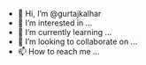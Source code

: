 - 👋 Hi, I’m @gurtajkalhar
- 👀 I’m interested in ...
- 🌱 I’m currently learning ...
- 💞️ I’m looking to collaborate on ...
- 📫 How to reach me ...

<!---
gurtajkalhar/gurtajkalhar is a ✨ special ✨ repository because its `README.md` (this file) appears on your GitHub profile.
You can click the Preview link to take a look at your changes.
--->
